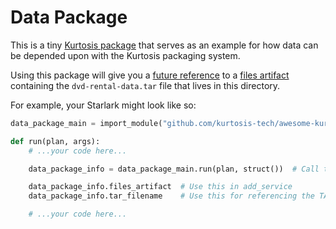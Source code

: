 Data Package
===========
This is a tiny [Kurtosis package](https://docs.kurtosis.com/reference/packages) that serves as an example for how data can be depended upon with the Kurtosis packaging system.

Using this package will give you a [future reference](https://docs.kurtosis.com/reference/future-references) to a [files artifact](https://docs.kurtosis.com/reference/files-artifacts) containing the `dvd-rental-data.tar` file that lives in this directory.

For example, your Starlark might look like so:

```python
data_package_main = import_module("github.com/kurtosis-tech/awesome-kurtosis/data-package/main.star")

def run(plan, args):
    # ...your code here...

    data_package_info = data_package_main.run(plan, struct())  # Call to this package's main

    data_package_info.files_artifact  # Use this in add_service
    data_package_info.tar_filename    # Use this for referencing the TAR inside the files artifact

    # ...your code here...
```
